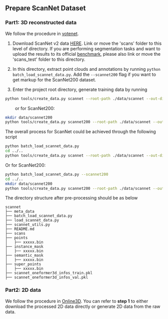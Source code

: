 ## Prepare ScanNet Dataset

### Part1: 3D reconstructed data

We follow the procedure in [votenet](https://github.com/facebookresearch/votenet/).

1. Download ScanNet v2 data [HERE](https://github.com/ScanNet/ScanNet). Link or move the 'scans' folder to this level of directory. If you are performing segmentation tasks and want to upload the results to its official [benchmark](http://kaldir.vc.in.tum.de/scannet_benchmark/), please also link or move the 'scans_test' folder to this directory.

2. In this directory, extract point clouds and annotations by running `python batch_load_scannet_data.py`. Add the `--scannet200` flag if you want to get markup for the ScanNet200 dataset.

3. Enter the project root directory, generate training data by running

```bash
python tools/create_data.py scannet --root-path ./data/scannet --out-dir ./data/scannet --extra-tag scannet
```
&nbsp; &nbsp; &nbsp; &nbsp; or for ScanNet200:

```bash
mkdir data/scannet200
python tools/create_data.py scannet200 --root-path ./data/scannet --out-dir ./data/scannet200 --extra-tag scannet200
```

The overall process for ScanNet could be achieved through the following script

```bash
python batch_load_scannet_data.py
cd ../..
python tools/create_data.py scannet --root-path ./data/scannet --out-dir ./data/scannet --extra-tag scannet
```

Or for ScanNet200:

```bash
python batch_load_scannet_data.py --scannet200
cd ../..
mkdir data/scannet200
python tools/create_data.py scannet200 --root-path ./data/scannet --out-dir ./data/scannet200 --extra-tag scannet200
```

The directory structure after pre-processing should be as below

```
scannet
├── meta_data
├── batch_load_scannet_data.py
├── load_scannet_data.py
├── scannet_utils.py
├── README.md
├── scans
├── points
│   ├── xxxxx.bin
├── instance_mask
│   ├── xxxxx.bin
├── semantic_mask
│   ├── xxxxx.bin
├── super_points
│   ├── xxxxx.bin
├── scannet_oneformer3d_infos_train.pkl
├── scannet_oneformer3d_infos_val.pkl

```

### Part2: 2D data
We follow the procedure in [Online3D](https://github.com/xuxw98/Online3D/tree/main/data/scannet-sv).
You can refer to **step 1** to either download the processed 2D data directly or generate 2D data from the raw data.